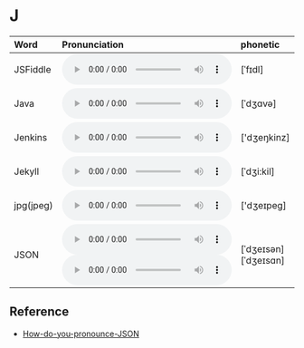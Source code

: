 
# J

| Word  | Pronunciation | phonetic |
| :-- | :-- | :-- |
| JSFiddle | <audio src="/awesome-pronunciation/public/audio/JSFiddle.mp3" controls="controls" controlslist="nodownload"></audio> | [ˈfɪdl] |
| Java | <audio src="/awesome-pronunciation/public/audio/Java.mp3" controls="controls" controlslist="nodownload"></audio> | [ˈdʒɑvə] |
| Jenkins | <audio src="/awesome-pronunciation/public/audio/Jenkins.mp3" controls="controls" controlslist="nodownload"></audio> | ['dʒeŋkinz] |
| Jekyll | <audio src="/awesome-pronunciation/public/audio/Jekyll.mp3" controls="controls" controlslist="nodownload"></audio> | [ˈdʒi:kil] |
| jpg(jpeg) | <audio src="/awesome-pronunciation/public/audio/jpg(jpeg).mp3" controls="controls" controlslist="nodownload"></audio> | ['dʒeɪpeɡ] |
| JSON | <audio src="/awesome-pronunciation/public/audio/JSON-0.mp3" controls="controls" controlslist="nodownload"></audio><br/><audio src="/awesome-pronunciation/public/audio/JSON-1.mp3" controls="controls" controlslist="nodownload"></audio> | [ˈdʒeɪsən]<br/>[ˈdʒeɪsɑn] |

## Reference

- [How-do-you-pronounce-JSON](https://www.quora.com/How-do-you-pronounce-JSON)
